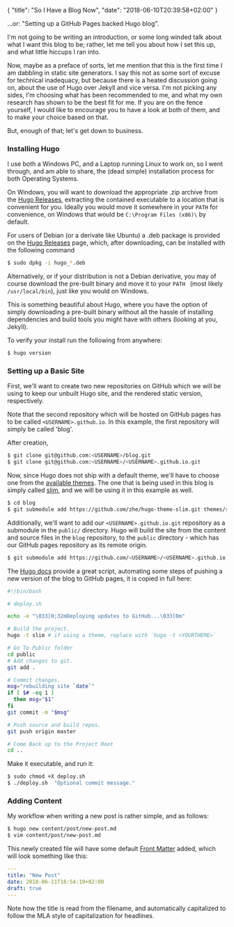 { "title": "So I Have a Blog Now", "date": "2018-06-10T20:39:58+02:00" }

...or: "Setting up a GitHub Pages backed Hugo blog".

I'm not going to be writing an introduction, or some long winded talk about what I want this blog to be; rather, let me tell you about how I set this up, and what little hiccups I ran into.

Now, maybe as a preface of sorts, let me mention that this is the first time I am dabbling in static site generators. I say this not as some sort of excuse for technical inadequacy, but because there is a heated discussion going on, about the use of Hugo over Jekyll and vice versa. I'm not picking any sides, I'm choosing what has been recommended to me, and what my own research has shown to be the best fit for me. If you are on the fence yourself, I would like to encourage you to have a look at both of them, and to make your choice based on that.

But, enough of that; let's get down to business.

### Installing Hugo

I use both a Windows PC, and a Laptop running Linux to work on, so I went through, and am able to share, the (dead simple) installation process for both Operating Systems.

On Windows, you will want to download the appropriate .zip archive from the [Hugo Releases](https://github.com/gohugoio/hugo/releases), extracting the contained executable to a location that is convenient for you. Ideally you would move it somewhere in your `PATH` for convenience, on Windows that would be `C:\Program Files (x86)\` by default.

For users of Debian (or a derivate like Ubuntu) a .deb package is provided on the [Hugo Releases](https://github.com/gohugoio/hugo/releases) page, which, after downloading, can be installed with the following command

```bash
$ sudo dpkg -i hugo_*.deb
```

Alternatively, or if your distribution is not a Debian derivative, you may of course download the pre-built binary and move it to your `PATH ` (most likely `/usr/local/bin`), just like you would on Windows.

This is something beautiful about Hugo, where you have the option of simply downloading a pre-built binary without all the hassle of installing dependencies and build tools you might have with others (looking at you, Jekyll).

To verify your install run the following from anywhere:

```bash
$ hugo version
```

### Setting up a Basic Site

First, we'll want to create two new repositories on GitHub which we will be using to keep our unbuilt Hugo site, and the rendered static version, respectively.

Note that the second repository which will be hosted on GitHub pages has to be called `<USERNAME>.github.io`.  In this example, the first repository will simply be called 'blog'.

After creation,

```bash
$ git clone git@github.com:<USERNAME>/blog.git
$ git clone git@github.com:<USERNAME>/<USERNAME>.github.io.git
```

Now, since Hugo does not ship with a default theme, we'll have to choose one from the [available themes](https://themes.gohugo.io/). The one that is being used in this blog is simply called [slim](https://themes.gohugo.io/slim/), and we will be using it in this example as well.

```bash
$ cd blog
$ git submodule add https://github.com/zhe/hugo-theme-slim.git themes/slim
```

Additionally, we'll want to add our `<USERNAME>.github.io.git` repository as a submodule in the `public/` directory. Hugo will build the site from the content and source files in the `blog` repository, to the `public` directory - which has our GitHub pages repository as its remote origin.

```bash
$ git submodule add https://github.com/<USERNAME>/<USERNAME>.github.io.git
```

The [Hugo docs](https://gohugo.io/documentation/) provide a great script, automating some steps of pushing a new version of the blog to GitHub pages, it is copied in full here: 

```bash
#!/bin/bash

# deploy.sh

echo -e "\033[0;32mDeploying updates to GitHub...\033[0m"

# Build the project.
hugo -t slim # if using a theme, replace with `hugo -t <YOURTHEME>`

# Go To Public folder
cd public
# Add changes to git.
git add .

# Commit changes.
msg="rebuilding site `date`"
if [ $# -eq 1 ]
  then msg="$1"
fi
git commit -m "$msg"

# Push source and build repos.
git push origin master

# Come Back up to the Project Root
cd ..
```

Make it executable, and run it:

```bash
$ sudo chmod +X deploy.sh
$ ./deploy.sh  "Optional commit message."
```

### Adding Content

My workflow when writing a new post is rather simple, and as follows:

```bash
$ hugo new content/post/new-post.md
$ vim content/post/new-post.md
```

This newly created file will have some default [Front Matter](https://gohugo.io/content-management/front-matter/#readout) added, which will look something like this:

```yaml
---
title: "New Post"
date: 2018-06-11T16:54:19+02:00
draft: true
---
```

Note how the title is read from the filename, and automatically capitalized to follow the MLA style of capitalization for headlines.